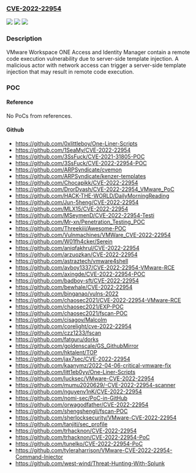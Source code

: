 ### [CVE-2022-22954](https://cve.mitre.org/cgi-bin/cvename.cgi?name=CVE-2022-22954)
![](https://img.shields.io/static/v1?label=Product&message=VMware%20Workspace%20ONE%20Access%20and%20Identity%20Manager&color=blue)
![](https://img.shields.io/static/v1?label=Version&message=n%2Fa&color=blue)
![](https://img.shields.io/static/v1?label=Vulnerability&message=Remote%20code%20execution&color=brighgreen)

### Description

VMware Workspace ONE Access and Identity Manager contain a remote code execution vulnerability due to server-side template injection. A malicious actor with network access can trigger a server-side template injection that may result in remote code execution.

### POC

#### Reference
No PoCs from references.

#### Github
- https://github.com/0xlittleboy/One-Liner-Scripts
- https://github.com/1SeaMy/CVE-2022-22954
- https://github.com/3SsFuck/CVE-2021-31805-POC
- https://github.com/3SsFuck/CVE-2022-22954-POC
- https://github.com/ARPSyndicate/cvemon
- https://github.com/ARPSyndicate/kenzer-templates
- https://github.com/Chocapikk/CVE-2022-22954
- https://github.com/DrorDvash/CVE-2022-22954_VMware_PoC
- https://github.com/HACK-THE-WORLD/DailyMorningReading
- https://github.com/Jun-5heng/CVE-2022-22954
- https://github.com/MLX15/CVE-2022-22954
- https://github.com/MSeymenD/CVE-2022-22954-Testi
- https://github.com/Mr-xn/Penetration_Testing_POC
- https://github.com/Threekiii/Awesome-POC
- https://github.com/Vulnmachines/VMWare_CVE-2022-22954
- https://github.com/W01fh4cker/Serein
- https://github.com/aniqfakhrul/CVE-2022-22954
- https://github.com/arzuozkan/CVE-2022-22954
- https://github.com/astraztech/vmware4shell
- https://github.com/avboy1337/CVE-2022-22954-VMware-RCE
- https://github.com/axingde/CVE-2022-22954-POC
- https://github.com/badboy-sft/CVE-2022-22954
- https://github.com/bewhale/CVE-2022-22954
- https://github.com/binganao/vulns-2022
- https://github.com/chaosec2021/CVE-2022-22954-VMware-RCE
- https://github.com/chaosec2021/EXP-POC
- https://github.com/chaosec2021/fscan-POC
- https://github.com/cisagov/Malcolm
- https://github.com/corelight/cve-2022-22954
- https://github.com/czz1233/fscan
- https://github.com/fatguru/dorks
- https://github.com/goldenscale/GS_GithubMirror
- https://github.com/hktalent/TOP
- https://github.com/jax7sec/CVE-2022-22954
- https://github.com/kaanymz/2022-04-06-critical-vmware-fix
- https://github.com/litt1eb0yy/One-Liner-Scripts
- https://github.com/lucksec/VMware-CVE-2022-22954
- https://github.com/mumu2020629/-CVE-2022-22954-scanner
- https://github.com/nguyenv1nK/CVE-2022-22954
- https://github.com/nomi-sec/PoC-in-GitHub
- https://github.com/orwagodfather/CVE-2022-22954
- https://github.com/shengshengli/fscan-POC
- https://github.com/sherlocksecurity/VMware-CVE-2022-22954
- https://github.com/tanjiti/sec_profile
- https://github.com/trhacknon/CVE-2022-22954
- https://github.com/trhacknon/CVE-2022-22954-PoC
- https://github.com/tunelko/CVE-2022-22954-PoC
- https://github.com/tyleraharrison/VMware-CVE-2022-22954-Command-Injector
- https://github.com/west-wind/Threat-Hunting-With-Splunk

